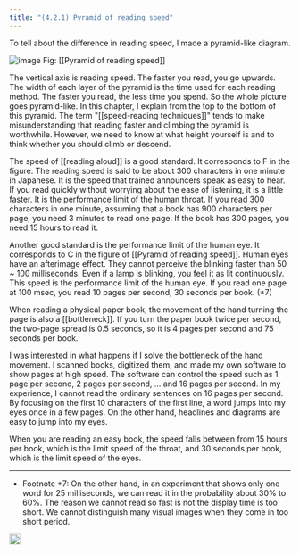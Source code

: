 ```yaml
---
title: "(4.2.1) Pyramid of reading speed"
---
```


To tell about the difference in reading speed, I made a pyramid-like diagram.

![image](https://gyazo.com/f50a03d4fd663c22a7d9e8013c846905/thumb/1000)
Fig: [[Pyramid of reading speed]]

The vertical axis is reading speed. The faster you read, you go upwards. The width of each layer of the pyramid is the time used for each reading method. The faster you read, the less time you spend. So the whole picture goes pyramid-like.
In this chapter, I explain from the top to the bottom of this pyramid. The term "[[speed-reading techniques]]" tends to make misunderstanding that reading faster and climbing the pyramid is worthwhile.
However, we need to know at what height yourself is and to think whether you should climb or descend.

The speed of [[reading aloud]] is a good standard. It corresponds to F in the figure. The reading speed is said to be about 300 characters in one minute in Japanese. It is the speed that trained announcers speak as easy to hear. If you read quickly without worrying about the ease of listening, it is a little faster. It is the performance limit of the human throat. If you read 300 characters in one minute, assuming that a book has 900 characters per page, you need 3 minutes to read one page. If the book has 300 pages, you need 15 hours to read it.

Another good standard is the performance limit of the human eye. It corresponds to C in the figure of [[Pyramid of reading speed]]. Human eyes have an afterimage effect. They cannot perceive the blinking faster than 50  ~ 100 milliseconds. Even if a lamp is blinking, you feel it as lit continuously. This speed is the performance limit of the human eye. If you read one page at 100 msec, you read 10 pages per second, 30 seconds per book. (*7)

When reading a physical paper book, the movement of the hand turning the page is also a [[bottleneck]]. If you turn the paper book twice per second, the two-page spread is 0.5 seconds, so it is 4 pages per second and 75 seconds per book.

I was interested in what happens if I solve the bottleneck of the hand movement. I scanned books, digitized them, and made my own software to show pages at high speed. The software can control the speed such as 1 page per second, 2 pages per second, ... and 16 pages per second. In my experience, I cannot read the ordinary sentences on 16 pages per second. By focusing on the first 10 characters of the first line, a word jumps into my eyes once in a few pages. On the other hand, headlines and diagrams are easy to jump into my eyes.

When you are reading an easy book, the speed falls between from 15 hours per book, which is the limit speed of the throat, and 30 seconds per book, which is the limit speed of the eyes.

---

- Footnote *7: On the other hand, in an experiment that shows only one word for 25 milliseconds, we can read it in the probability about 30% to 60%. The reason we cannot read so fast is not the display time is too short. We cannot distinguish many visual images when they come in too short period.

<img src='https://scrapbox.io/api/pages/nishio/en/icon' alt='en.icon' height="19.5"/>